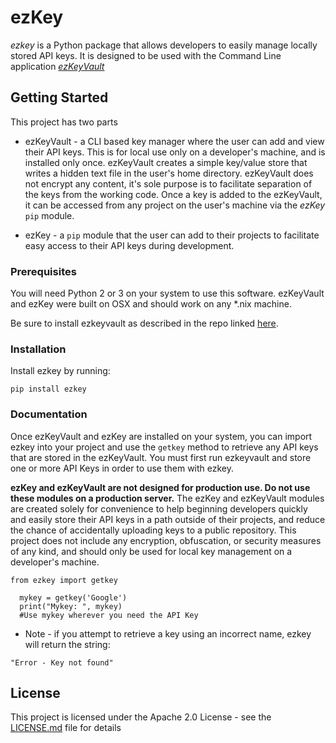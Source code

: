 # ezKey

*ezkey* is a Python package that allows developers to easily manage locally stored API keys. It is designed to be used with the Command Line application [*ezKeyVault*](https://github.com/espressoAndCode/ezkeyvault)


## Getting Started

This project has two parts
  - ezKeyVault - a CLI based key manager where the user can add and view their API keys. This is for local use only on a developer's machine, and is installed only once.
  ezKeyVault creates a simple key/value store that writes a hidden text file in the user's home directory. ezKeyVault does not encrypt any content, it's sole purpose is to facilitate separation of the keys from the working code. Once a key is added to the ezKeyVault, it can be accessed from any project on the user's machine via the *ezKey* `pip` module.

  - ezKey - a `pip` module that the user can add to their projects to facilitate easy access to their API keys during development.

### Prerequisites

You will need Python 2 or 3 on your system to use this software. ezKeyVault and ezKey were built on OSX and should work on any *.nix machine.

Be sure to install ezkeyvault as described in the repo linked [here](https://github.com/espressoAndCode/ezkeyvault).

### Installation

Install ezkey by running:

```
pip install ezkey
```

### Documentation

Once ezKeyVault and ezKey are installed on your system, you can import ezkey into your project and use the `getkey` method to retrieve any API keys that are stored in the ezKeyVault. You must first run ezkeyvault and store one or more API Keys in order to use them with ezkey.

**ezKey and ezKeyVault are not designed for production use. Do not use these modules on a production server.** The ezKey and ezKeyVault modules are created solely for convenience to help beginning developers quickly and easily store their API keys in a path outside of their projects, and reduce the chance of accidentally uploading keys to a public repository. This project does not include any encryption, obfuscation, or security measures of any kind, and should only be used for local key management on a developer's machine.

```
from ezkey import getkey

  mykey = getkey('Google')
  print("Mykey: ", mykey)
  #Use mykey wherever you need the API Key
```

- Note - if you attempt to retrieve a key using an incorrect name, ezkey will return the string:

```
"Error - Key not found"
```

## License

This project is licensed under the Apache 2.0 License - see the [LICENSE.md](LICENSE.md) file for details

